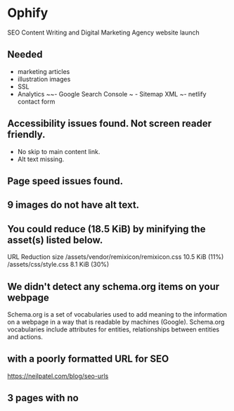 # Ophify
SEO Content Writing and Digital Marketing Agency website launch


## Needed
- marketing articles
- illustration images
- SSL
- Analytics
~~- Google Search Console
~ - Sitemap XML
~- netlify contact form

## Accessibility issues found. Not screen reader friendly.
- No skip to main content link.
- Alt text missing.

## Page speed issues found.
## 9 images do not have alt text.

## You could reduce (18.5 KiB) by minifying the asset(s) listed below.
URL 	Reduction size
  /assets/vendor/remixicon/remixicon.css 	10.5 KiB (11%)
  /assets/css/style.css 	8.1 KiB (30%)
 
## We didn't detect any schema.org items on your webpage
Schema.org is a set of vocabularies used to add meaning to the information on a webpage in a way that is readable by machines (Google). Schema.org vocabularies include attributes for entities, relationships between entities and actions.

## with a poorly formatted URL for SEO
https://neilpatel.com/blog/seo-urls

## 3 pages with no <title> tag
https://neilpatel.com/blog/title-tags-seo/

## Submit site to Search Engines
https://www.ionos.com/digitalguide/websites/website-creation/registering-a-website-submitting-urls-to-google/


